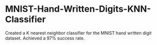 # MNIST-Hand-Written-Digits-KNN-Classifier
Created a K nearest neighbor classifier for the MNIST hand written digit dataset. Achieved a 97% success rate.
